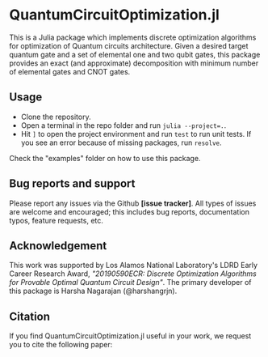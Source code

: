 # QuantumCircuitOptimization.jl
This is a Julia package which implements discrete optimization algorithms for optimization of Quantum circuits architecture. Given a desired target quantum gate and a set of elemental one and two qubit gates, this package provides an exact (and approximate) decomposition with minimum number of elemental gates and  CNOT gates.   

## Usage
- Clone the repository.
- Open a terminal in the repo folder and run `julia --project=.`.
- Hit `]` to open the project environment and run `test` to run unit tests. If
  you see an error because of missing packages, run `resolve`.

Check the "examples" folder on how to use this package.

## Bug reports and support
Please report any issues via the Github **[issue tracker]**. All types of issues are welcome and encouraged; this includes bug reports, documentation typos, feature requests, etc.

## Acknowledgement
This work was supported by Los Alamos National Laboratory's LDRD Early Career Research Award, *"20190590ECR: Discrete Optimization Algorithms for Provable Optimal Quantum Circuit Design"*. The primary developer of this package is Harsha Nagarajan (@harshangrjn). 

## Citation
If you find QuantumCircuitOptimization.jl useful in your work, we request you to cite the following paper: 
